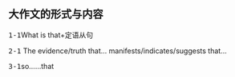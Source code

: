 ## 大作文的形式与内容

 <kbd>1-1</kbd>What is that+定语从句
 
<kbd>2-1</kbd> The evidence/truth that... manifests/indicates/suggests that...

<kbd>3-1</kbd>so……that
